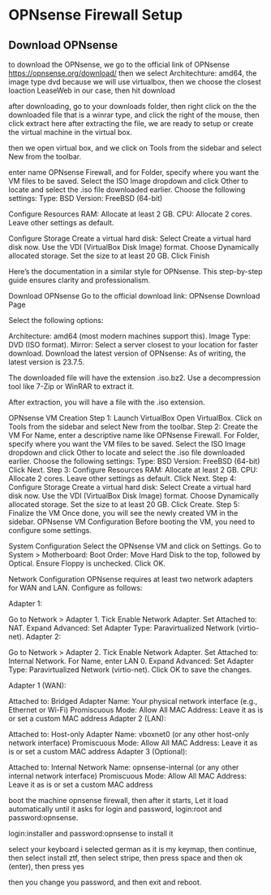 # OPNsense Firewall Setup


## Download OPNsense
to download the OPNsense, we go to the official link of OPNsense https://opnsense.org/download/
then we select Architechture: amd64, the image type dvd because we will use virtualbox, then we choose the closest loaction LeaseWeb in our case, then hit download

after downloading, go to your downloads folder, then right click on the the downloaded file that is a winrar type, and click the right of the mouse, then click extract here
after extracting the file, we are ready to setup or create the virtual machine in the virtual box.

then we open virtual box, and we click on Tools from the sidebar and select New from the toolbar.

enter name OPNsense Firewall, and for Folder, specify where you want the VM files to be saved.
Select the ISO Image dropdown and click Other to locate and select the .iso file downloaded earlier.
Choose the following settings:
Type: BSD
Version: FreeBSD (64-bit)

Configure Resources
RAM: Allocate at least 2 GB.
CPU: Allocate 2 cores.
Leave other settings as default.

Configure Storage
Create a virtual hard disk:
Select Create a virtual hard disk now.
Use the VDI (VirtualBox Disk Image) format.
Choose Dynamically allocated storage.
Set the size to at least 20 GB.
Click Finish




Here’s the documentation in a similar style for OPNsense. This step-by-step guide ensures clarity and professionalism.

Download OPNsense
Go to the official download link:
OPNsense Download Page

Select the following options:

Architecture: amd64 (most modern machines support this).
Image Type: DVD (ISO format).
Mirror: Select a server closest to your location for faster download.
Download the latest version of OPNsense:
As of writing, the latest version is 23.7.5.

The downloaded file will have the extension .iso.bz2. Use a decompression tool like 7-Zip or WinRAR to extract it.

After extraction, you will have a file with the .iso extension.

OPNsense VM Creation
Step 1: Launch VirtualBox
Open VirtualBox.
Click on Tools from the sidebar and select New from the toolbar.
Step 2: Create the VM
For Name, enter a descriptive name like OPNsense Firewall.
For Folder, specify where you want the VM files to be saved.
Select the ISO Image dropdown and click Other to locate and select the .iso file downloaded earlier.
Choose the following settings:
Type: BSD
Version: FreeBSD (64-bit)
Click Next.
Step 3: Configure Resources
RAM: Allocate at least 2 GB.
CPU: Allocate 2 cores.
Leave other settings as default.
Click Next.
Step 4: Configure Storage
Create a virtual hard disk:
Select Create a virtual hard disk now.
Use the VDI (VirtualBox Disk Image) format.
Choose Dynamically allocated storage.
Set the size to at least 20 GB.
Click Create.
Step 5: Finalize the VM
Once done, you will see the newly created VM in the sidebar.
OPNsense VM Configuration
Before booting the VM, you need to configure some settings.

System Configuration
Select the OPNsense VM and click on Settings.
Go to System > Motherboard:
Boot Order: Move Hard Disk to the top, followed by Optical.
Ensure Floppy is unchecked.
Click OK.


Network Configuration
OPNsense requires at least two network adapters for WAN and LAN. Configure as follows:

Adapter 1:

Go to Network > Adapter 1.
Tick Enable Network Adapter.
Set Attached to: NAT.
Expand Advanced:
Set Adapter Type: Paravirtualized Network (virtio-net).
Adapter 2:

Go to Network > Adapter 2.
Tick Enable Network Adapter.
Set Attached to: Internal Network.
For Name, enter LAN 0.
Expand Advanced:
Set Adapter Type: Paravirtualized Network (virtio-net).
Click OK to save the changes.


Adapter 1 (WAN):

Attached to: Bridged Adapter
Name: Your physical network interface (e.g., Ethernet or Wi-Fi)
Promiscuous Mode: Allow All
MAC Address: Leave it as is or set a custom MAC address
Adapter 2 (LAN):

Attached to: Host-only Adapter
Name: vboxnet0 (or any other host-only network interface)
Promiscuous Mode: Allow All
MAC Address: Leave it as is or set a custom MAC address
Adapter 3 (Optional):

Attached to: Internal Network
Name: opnsense-internal (or any other internal network interface)
Promiscuous Mode: Allow All
MAC Address: Leave it as is or set a custom MAC address



boot the machine opnsense firewall, then after it starts, Let it load automatically until it asks for login and password, login:root and password:opnsense.

login:installer and password:opnsense to install it

select your keyboard i selected german as it is my keymap, then continue, then select install ztf, then select stripe, then press space and then ok (enter), then press yes

then you change you password, and then exit and reboot.
